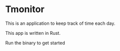 # Tmonitor

This is an application to keep track of time each day.

This app is written in Rust.

Run the binary to get started
